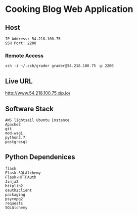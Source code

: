 # Cooking Blog Web Application

## Host
```
IP Address: 54.218.100.75
SSH Port: 2200
```

### Remote Access
```
ssh -i ~/.ssh/grader grader@54.218.100.75 -p 2200
```

## Live URL
http://www.54.218.100.75.xip.io/

## Software Stack 
```
AWS lightsail Ubuntu Instance
Apache2
git 
mod-wsgi
python2.7
postgresql
```

## Python Dependenices
```
flask
Flask-SQLAlchemy
Flask-HTTPAuth
Jinja2
httplib2
oauth2client
packaging
psycopg2
requests
SQLAlchemy
```
